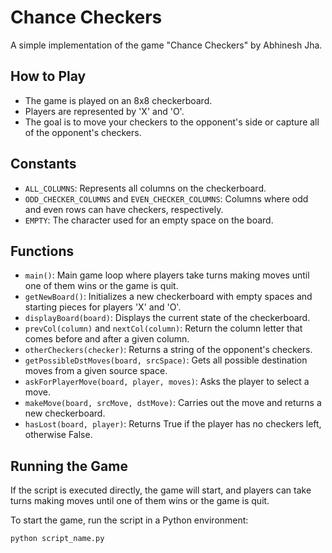 # Chance Checkers

A simple implementation of the game "Chance Checkers" by Abhinesh Jha.

## How to Play

- The game is played on an 8x8 checkerboard.
- Players are represented by 'X' and 'O'.
- The goal is to move your checkers to the opponent's side or capture all of the opponent's checkers.

## Constants

- `ALL_COLUMNS`: Represents all columns on the checkerboard.
- `ODD_CHECKER_COLUMNS` and `EVEN_CHECKER_COLUMNS`: Columns where odd and even rows can have checkers, respectively.
- `EMPTY`: The character used for an empty space on the board.

## Functions

- `main()`: Main game loop where players take turns making moves until one of them wins or the game is quit.
- `getNewBoard()`: Initializes a new checkerboard with empty spaces and starting pieces for players 'X' and 'O'.
- `displayBoard(board)`: Displays the current state of the checkerboard.
- `prevCol(column)` and `nextCol(column)`: Return the column letter that comes before and after a given column.
- `otherCheckers(checker)`: Returns a string of the opponent's checkers.
- `getPossibleDstMoves(board, srcSpace)`: Gets all possible destination moves from a given source space.
- `askForPlayerMove(board, player, moves)`: Asks the player to select a move.
- `makeMove(board, srcMove, dstMove)`: Carries out the move and returns a new checkerboard.
- `hasLost(board, player)`: Returns True if the player has no checkers left, otherwise False.

## Running the Game

If the script is executed directly, the game will start, and players can take turns making moves until one of them wins or the game is quit.

To start the game, run the script in a Python environment:

```bash
python script_name.py
